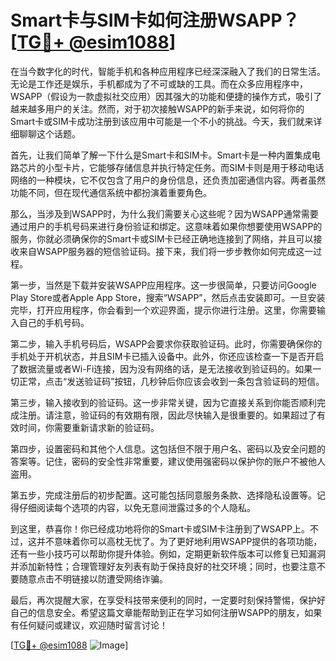 # Smart卡与SIM卡如何注册WSAPP？[[TG💪+ @esim1088](https://t.me/s/esim1088)]

在当今数字化的时代，智能手机和各种应用程序已经深深融入了我们的日常生活。无论是工作还是娱乐，手机都成为了不可或缺的工具。而在众多应用程序中，WSAPP（假设为一款虚拟社交应用）因其强大的功能和便捷的操作方式，吸引了越来越多用户的关注。然而，对于初次接触WSAPP的新手来说，如何将你的Smart卡或SIM卡成功注册到该应用中可能是一个不小的挑战。今天，我们就来详细聊聊这个话题。

首先，让我们简单了解一下什么是Smart卡和SIM卡。Smart卡是一种内置集成电路芯片的小型卡片，它能够存储信息并执行特定任务。而SIM卡则是用于移动电话网络的一种模块，它不仅包含了用户的身份信息，还负责加密通信内容。两者虽然功能不同，但在现代通信系统中都扮演着重要角色。

那么，当涉及到WSAPP时，为什么我们需要关心这些呢？因为WSAPP通常需要通过用户的手机号码来进行身份验证和绑定。这意味着如果你想要使用WSAPP的服务，你就必须确保你的Smart卡或SIM卡已经正确地连接到了网络，并且可以接收来自WSAPP服务器的短信验证码。接下来，我们将一步步教你如何完成这一过程。

第一步，当然是下载并安装WSAPP应用程序。这一步很简单，只要访问Google Play Store或者Apple App Store，搜索“WSAPP”，然后点击安装即可。一旦安装完毕，打开应用程序，你会看到一个欢迎界面，提示你进行注册。这里，你需要输入自己的手机号码。

第二步，输入手机号码后，WSAPP会要求你获取验证码。此时，你需要确保你的手机处于开机状态，并且SIM卡已插入设备中。此外，你还应该检查一下是否开启了数据流量或者Wi-Fi连接，因为没有网络的话，是无法接收到验证码的。如果一切正常，点击“发送验证码”按钮，几秒钟后你应该会收到一条包含验证码的短信。

第三步，输入接收到的验证码。这一步非常关键，因为它直接关系到你能否顺利完成注册。请注意，验证码的有效期有限，因此尽快输入是很重要的。如果超过了有效时间，你需要重新请求新的验证码。

第四步，设置密码和其他个人信息。这包括但不限于用户名、密码以及安全问题的答案等。记住，密码的安全性非常重要，建议使用强密码以保护你的账户不被他人盗用。

第五步，完成注册后的初步配置。这可能包括同意服务条款、选择隐私设置等。记得仔细阅读每个选项的内容，以免无意间泄露过多的个人隐私。

到这里，恭喜你！你已经成功地将你的Smart卡或SIM卡注册到了WSAPP上。不过，这并不意味着你可以高枕无忧了。为了更好地利用WSAPP提供的各项功能，还有一些小技巧可以帮助你提升体验。例如，定期更新软件版本可以修复已知漏洞并添加新特性；合理管理好友列表有助于保持良好的社交环境；同时，也要注意不要随意点击不明链接以防遭受网络诈骗。

最后，再次提醒大家，在享受科技带来便利的同时，一定要时刻保持警惕，保护好自己的信息安全。希望这篇文章能帮助到正在学习如何注册WSAPP的朋友，如果有任何疑问或建议，欢迎随时留言讨论！

[[TG💪+ @esim1088](https://t.me/s/esim1088) ![Image](https://i.postimg.cc/4NQfJmqS/Snipaste-2025-05-13-00-14-12.png)]